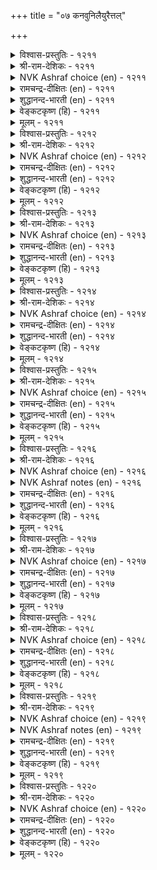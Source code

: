+++
title = "०७ कनवुनिलैयुरैत्तल्"

+++


<details><summary>विश्वास-प्रस्तुतिः - १२११</summary>

कादलर् तूदॊडु वन्द कनविनुक्कु  
यादुसॆय् वेन्गॊल् विरुन्दु।       १२११
</details>

<details><summary>श्री-राम-देशिकः - १२११</summary>

प्रियान्देशसहितः स्वप्नो यः समुपागतः ।  
निद्रायां तस्य चातिथ्यं कीदृशं करवाण्यहम् ॥ १२११॥
</details>

<details><summary>NVK Ashraf choice (en) - १२११</summary>

१२११
How shall I feast this dream which brought
A message from my lord?
(P.S. Sundaram)
</details>

<details><summary>रामचन्द्र-दीक्षितः (en) - १२११</summary>

1211 kātalar tūtoṭu vanta kaṉaviṉukku  
yātucey vēṉkol viruntu.

1211\. With what feast may I entertain the dream that has brought glad tidings of my lover?  
</details>

<details><summary>शुद्धानन्द-भारती (en) - १२११</summary>

1\. காதலர் தூதொடு வந்த கனவினுக்கு  
யாதுசெய் வேன்கொல் விருந்து.  
How shall I feast this dream-vision  
That brings the beloved's love-mission?        1211  
</details>

<details><summary>वेङ्कटकृष्ण (हि) - १२११</summary>

1211
प्रियतम का जो दूत बन, आया स्वप्नाकार ।  
उसका मैं कैसे करूँ, युग्य अतिथि-सत्कार ॥
  </details>

<details><summary>मूलम् - १२११</summary>

कादलर् तूदॊडु वन्द कनविनुक्कु  
यादुसॆय् वेन्गॊल् विरुन्दु।       १२११
</details>

<details><summary>विश्वास-प्रस्तुतिः - १२१२</summary>

कयलुण्गण् यानिरप्पत् तुञ्जिऱ्कलन्दार्क्कु  
उयलुण्मै साट्रुवेन् मन्।      १२१२
</details>

<details><summary>श्री-राम-देशिकः - १२१२</summary>

नेत्रे निद्रावशं प्राप्ते स्वप्ने प्राप्तं प्रियं प्रति ।  
कथं ''कृच्छेण जीवामी'' त्येतद् ब्रूयां विहेषतः ॥ १२१२॥
</details>

<details><summary>NVK Ashraf choice (en) - १२१२</summary>

१२१२
If only my painted eyes could sleep,
I will tell him in my dream of my true predicament. *
(K. Krishnaswamy & Vijaya Ramkumar)
</details>

<details><summary>रामचन्द्र-दीक्षितः (en) - १२१२</summary>

1212 kayaluṇkaṇ yāṉirappat tuñciṉ kalantārkku  
uyaluṇmai cāṟṟuvēṉ maṉ.

1212\. If only my eyes would close in sleep at my request, how I would meet him in dreams!  
</details>

<details><summary>शुद्धानन्द-भारती (en) - १२१२</summary>

2\. கயலுண்கண் யானிரப்பத் துஞ்சிற் கலந்தார்க்கு  
உயலுண்மை சாற்றுவேன் மன்.  
I beg these fish-like dark eyes sleep  
To tell my lover how life I keep.        1212  
</details>

<details><summary>वेङ्कटकृष्ण (हि) - १२१२</summary>

1212
यदि सुन मेरी प्रार्थना, दृग हों निद्रावान ।  
दुख सह बचने की कथा, प्रिय से कहूँ बखान ॥
  </details>

<details><summary>मूलम् - १२१२</summary>

कयलुण्गण् यानिरप्पत् तुञ्जिऱ्कलन्दार्क्कु  
उयलुण्मै साट्रुवेन् मन्।      १२१२
</details>

<details><summary>विश्वास-प्रस्तुतिः - १२१३</summary>

ननविनाल् नल्गा तवरैक् कनविनाल्  
काण्डलिन् उण्डॆन् उयिर्।      १२१३
</details>

<details><summary>श्री-राम-देशिकः - १२१३</summary>

जाग्रद्दशायां यो नैव मयि प्रीतिं व्यधात् प्रियः ।  
स्वप्ने वा दर्शनात्तस्य जीवाम्यत्र कथञ्चन ॥ १२१३॥
</details>

<details><summary>NVK Ashraf choice (en) - १२१३</summary>

१२१३
Though I miss him when I am awake,
My life lingers on as I see him in my dreams. *
(J. Narayanaswamy)
</details>

<details><summary>रामचन्द्र-दीक्षितः (en) - १२१३</summary>

1213 naṉaviṉāl nalkā tavaraik kaṉaviṉāl  
kāṇṭaliṉ uṇṭeṉ uyir.

1213\. The merciless one favours me not in waking hours but in dreams I feast on him and thus manage to live.  
</details>

<details><summary>शुद्धानन्द-भारती (en) - १२१३</summary>

3\. நனவினால் நல்கா தவரைக் கனவினால்  
காண்டலின் உண்டென் உயிர்.  
In wakeful hours who sees me not  
I meet in dreams and linger yet.        1213  
</details>

<details><summary>वेङ्कटकृष्ण (हि) - १२१३</summary>

1213
जाग्रत रहने पर कृपा, करते नहीं सुजान ।  
दर्शन देते स्वप्न में, तब तो रखती प्राण ॥
  </details>

<details><summary>मूलम् - १२१३</summary>

ननविनाल् नल्गा तवरैक् कनविनाल्  
काण्डलिन् उण्डॆन् उयिर्।      १२१३
</details>

<details><summary>विश्वास-प्रस्तुतिः - १२१४</summary>

कनविनान् उण्डागुम् कामम् ननविनान्  
नल्गारै नाडित् तरऱ्कु।       १२१४
</details>

<details><summary>श्री-राम-देशिकः - १२१४</summary>

मयि जाग्रति यः प्रीतिं कामुको नाकरोन्मयि ।  
स्वप्नेन स समानीतस्तत्न प्रीतिं करोम्यहम् ॥ १२१४॥
</details>

<details><summary>NVK Ashraf choice (en) - १२१४</summary>

१२१४
Dreams sustain my love for in it I seek him
Who visits not while I am awake.
(W.H. Drew and J. Lazarus), (K. Krishnaswamy & Vijaya Ramkumar)
</details>

<details><summary>रामचन्द्र-दीक्षितः (en) - १२१४</summary>

1214 kaṉaviṉāṉ uṇṭākum kāmam naṉaviṉāl  
nalkārai nāṭit taraṟku.

1214\. Why do I love dreams? It is because they bring before me the one who in waking hours favours me not.  
</details>

<details><summary>शुद्धानन्द-भारती (en) - १२१४</summary>

4\. கனவினான் உண்டாகும் காமம் நனவினான்  
நல்காரை நாடித் தரற்கு.  
In dreams I enjoy his love-bliss  
Who in wakeful hours I miss.        1214  
</details>

<details><summary>वेङ्कटकृष्ण (हि) - १२१४</summary>

1214
जाग्रति में करते नहीं, नाथ कृपा कर योग ।  
खोज स्वप्न ने ला दिया, सो उसमें सुख-भोग ॥
  </details>

<details><summary>मूलम् - १२१४</summary>

कनविनान् उण्डागुम् कामम् ननविनान्  
नल्गारै नाडित् तरऱ्कु।       १२१४
</details>

<details><summary>विश्वास-प्रस्तुतिः - १२१५</summary>

ननविनाल् कण्डदूउम् आङ्गे कनवुन्दान्  
कण्ड पॊऴुदे इनिदु।       १२१५
</details>

<details><summary>श्री-राम-देशिकः - १२१५</summary>

जाग्रद्दशायां यद् दृष्टं तदासीत् क्षणिकं सुखम् ।  
अद्य स्वप्नगतानन्दो यः सोऽपि क्षणिकोऽभवत् ॥ १२१५॥
</details>

<details><summary>NVK Ashraf choice (en) - १२१५</summary>

१२१५
The very sight of him is joyous.
Be it in dreams or while I am awake.
(N.V.K. Ashraf)
</details>

<details><summary>रामचन्द्र-दीक्षितः (en) - १२१५</summary>

1215 naṉaviṉāl kaṇṭatūum āṅkē kaṉavuntāṉ  
kaṇṭa poḻutē iṉitu.

1215\. Sweet is his presence in the waking hours; sweet too is his appearance in a dream. What then do I miss in seeing him in my dreams?  
</details>

<details><summary>शुद्धानन्द-भारती (en) - १२१५</summary>

5\. நனவினாற் கண்டதூஉம் ஆங்கே கனவுந்தான்  
கண்ட பொழுதெ இனிது.  
Dream-sight of him delights at once  
Awake- What of seeing him -hence.        1215  
</details>

<details><summary>वेङ्कटकृष्ण (हि) - १२१५</summary>

1215
आँखों में जब तक रहे, जाग्रति में सुख-भोग ।  
सपने में भी सुख रहा, जब तक दर्शन-योग ॥
  </details>

<details><summary>मूलम् - १२१५</summary>

ननविनाल् कण्डदूउम् आङ्गे कनवुन्दान्  
कण्ड पॊऴुदे इनिदु।       १२१५
</details>

<details><summary>विश्वास-प्रस्तुतिः - १२१६</summary>

ननवॆन ऒण्ड्रिल्लै आयिन् कनविनाल्  
कादलर् नीङ्गलर् मन्।       १२१६
</details>

<details><summary>श्री-राम-देशिकः - १२१६</summary>

भुवि जाग्रदवस्थेयं सर्वदा न भवेद्यदि ।  
तदा प्रियः स्वप्नदृष्टो मां वियुज्य न यास्पति ॥ १२१६॥
</details>

<details><summary>NVK Ashraf choice (en) - १२१६</summary>

१२१६
Save for that thing called waking,
My dream-lover won't leave me indeed.
(P.S. Sundaram)
</details>

<details><summary>NVK Ashraf notes (en) - १२१६</summary>

१२१६. In other words: "But for this state of wakefulness, I would have my beloved always in my dreams" * - (K. Krishnaswamy & Vijaya Ramkumar), (W.H. Drew and J. Lazarus)
</details>

<details><summary>रामचन्द्र-दीक्षितः (en) - १२१६</summary>

1216 naṉaveṉa oṉṟuillai āyiṉ kaṉaviṉāl  
kātalar nīṅkalar maṉ.

1216\. If only there was no such thing as waking hours, my lover would never desert me in my dreams.  
</details>

<details><summary>शुद्धानन्द-भारती (en) - १२१६</summary>

6\. நனவென ஒன்றில்லை யாயின் கனவினால்  
காதலர் நீங்கலர் மன்.  
If wakeful hours cometo nought  
My lov'r in dreams would nev'r depart        1216  
</details>

<details><summary>वेङ्कटकृष्ण (हि) - १२१६</summary>

1216
यदि न रहे यह जागरण, तो मेरे प्रिय नाथ ।  
जो आते हैं स्वप्न में, छोड़ न जावें साथ ॥
  </details>

<details><summary>मूलम् - १२१६</summary>

ननवॆन ऒण्ड्रिल्लै आयिन् कनविनाल्  
कादलर् नीङ्गलर् मन्।       १२१६
</details>

<details><summary>विश्वास-प्रस्तुतिः - १२१७</summary>

ननविनाल् नल्गाक् कॊडियार् कनवनाल्  
ऎन्ऎम्मैप् पीऴिप् पदु।       १२१७
</details>

<details><summary>श्री-राम-देशिकः - १२१७</summary>

मयि जाग्रति संयुज्य यः क्रूरो नाकरोत् प्रियम् ।  
स्वप्नो परं समागत्य मां कुतो व्यथयत्यसौ ॥ १२१७॥
</details>

<details><summary>NVK Ashraf choice (en) - १२१७</summary>

१२१७
Why does he haunt me in my dreams
When he cruelly deserts me when awake? *
(V.V.S. Aiyar)
</details>

<details><summary>रामचन्द्र-दीक्षितः (en) - १२१७</summary>

1217 naṉaviṉāl nalkāk koṭiyār kaṉaviṉāl  
eṉemmaip pīḻip patu.

1217\. Why does the cruel one plague me in my dreams when he shows no compassion on me in my waking state?  
</details>

<details><summary>शुद्धानन्द-भारती (en) - १२१७</summary>

7\. நனவினால் நல்காக் கொடியார் கனவினால்  
என்எம்மைப் பீழிப் பது.  
Awake he throws my overtures  
Adream, ah cruel! he tortures!        1217  
</details>

<details><summary>वेङ्कटकृष्ण (हि) - १२१७</summary>

1217
कृपा न कर जागरण में, निष्ठुर रहे सुजन ।  
पीड़ित करते किसलिये, मुझे स्वप्न में प्राण ॥
  </details>

<details><summary>मूलम् - १२१७</summary>

ननविनाल् नल्गाक् कॊडियार् कनवनाल्  
ऎन्ऎम्मैप् पीऴिप् पदु।       १२१७
</details>

<details><summary>विश्वास-प्रस्तुतिः - १२१८</summary>

तुञ्जुङ्गाल् तोळ्मेलर् आगि विऴिक्कुङ्गाल्  
नॆञ्जत्तर् आवर् विरैन्दु।       १२१८
</details>

<details><summary>श्री-राम-देशिकः - १२१८</summary>

मत्स्वप्ने कामुकः प्राप्य स्कन्धमारुह्य वर्तते ।  
निद्रान्ते पूर्ववत्सोऽयं मम मानसमाविशेत् ॥ १२१८॥
</details>

<details><summary>NVK Ashraf choice (en) - १२१८</summary>

१२१८
Asleep he is round my shoulders.
Awake he hurries back to my heart. *
(P.S. Sundaram)
</details>

<details><summary>रामचन्द्र-दीक्षितः (en) - १२१८</summary>

1218 tuñcuṅkāl tōḷmēlar āki viḻikkuṅkāl  
neñcattar āvar viraintu.

1218\. She says to her companion: “He embraces me in my dreams but the moment I awake he quickly vanishes into my heart.”  
</details>

<details><summary>शुद्धानन्द-भारती (en) - १२१८</summary>

8\. துஞ்சுங்கால் தோள்மேலர் ஆகி விழிக்குங்கால்  
நெஞ்சத்தர் ஆவர் விரைந்து.  
Asleep he embraces me fast;  
Awake he enters quick my heart.        1218  
</details>

<details><summary>वेङ्कटकृष्ण (हि) - १२१८</summary>

1218
गले लगाते नींद में, पर जब पडती जाग ।  
तब दिल के अन्दर सुजन, झट जाते हैं भाग ॥
  </details>

<details><summary>मूलम् - १२१८</summary>

तुञ्जुङ्गाल् तोळ्मेलर् आगि विऴिक्कुङ्गाल्  
नॆञ्जत्तर् आवर् विरैन्दु।       १२१८
</details>

<details><summary>विश्वास-प्रस्तुतिः - १२१९</summary>

ननविनाल् नल्गारै नोवर् कनविनाल्  
कादलर्क् काणा तवर्।      १२१९
</details>

<details><summary>श्री-राम-देशिकः - १२१९</summary>

अदृश्यं स्वप्नवेलायां तथा जाग्रद्दशास्वपि ।  
प्रियं प्रीतिमकुर्वन्तं स्मृत्वा खेदयुताः स्त्रियः ॥ १२१९॥
</details>

<details><summary>NVK Ashraf choice (en) - १२१९</summary>

१२१९
Only those starved of love dreams,
Rue missing their beloved in wakefulness. *
(J. Narayanaswamy)
</details>

<details><summary>NVK Ashraf notes (en) - १२१९</summary>

१२१९. A good alternate translation is given by (K.R. Srinivasa Iyengar): "They blame him for not visiting me; they know not what dreams can do"
</details>

<details><summary>रामचन्द्र-दीक्षितः (en) - १२१९</summary>

1219 naṉaviṉāl nalkārai nōvar kaṉaviṉāl  
kātalark kāṇā tavar.

1219\. Only those women who do not see their lovers in dreams, blame them for their cruelty in walking hours.  
</details>

<details><summary>शुद्धानन्द-भारती (en) - १२१९</summary>

9\. நனவினால் நல்காரை நோவர் கனவினால்  
காதலர்க் காணா தவர்.  
In dreams who don't discern lovers  
Rue their missing in wakeful hours.        1219  
</details>

<details><summary>वेङ्कटकृष्ण (हि) - १२१९</summary>

1219
जाग्रति में अप्राप्त को, कोसेंगी वे वाम ।  
जिनके प्रिय ने स्वप्न में, मिल न दिया आराम ॥
  </details>

<details><summary>मूलम् - १२१९</summary>

ननविनाल् नल्गारै नोवर् कनविनाल्  
कादलर्क् काणा तवर्।      १२१९
</details>

<details><summary>विश्वास-प्रस्तुतिः - १२२०</summary>

ननविनाल् नम्नीत्तार् ऎन्बर् कनविनाल्  
काणार्गॊल् इव्वू रवर्।      १२२०
</details>

<details><summary>श्री-राम-देशिकः - १२२०</summary>

''त्याक्तवाऽस्मान् नायकः प्रायादि'' ति निन्दन्ति याः स्त्रियः ।  
अविर्भवन्तं स्वप्ने तं न निन्दन्ति हि ताः किमु ॥ १२२०॥
</details>

<details><summary>NVK Ashraf choice (en) - १२२०</summary>

१२२०
He is a deserter, people say.
But how can they see his visits in my dreams?
(N.V.K. Ashraf), (P.S. Sundaram)
</details>

<details><summary>रामचन्द्र-दीक्षितः (en) - १२२०</summary>

1220 naṉaviṉāl namnīttār eṉpar kaṉaviṉāl  
kāṇārkol ivvū ravar.

1220\. Folk say: “He has abandoned her in sooth.” Verily they do not know how he visits me in my dreams.  
</details>

<details><summary>शुद्धानन्द-भारती (en) - १२२०</summary>

10\. நனவினால் நம்நீத்தார் என்பர் கனவினால்  
காணார்கொல் இவ்வூ ரவர்.  
The townsmen say he left me thus  
In dreams failing to see him close.        1220  
</details>

<details><summary>वेङ्कटकृष्ण (हि) - १२२०</summary>

1220
यों कहते प्रिय का मुझे, जाग्रति में नहिं योग ।  
सपने में ना देखते, क्या इस पुर के लोग ॥
  </details>

<details><summary>मूलम् - १२२०</summary>

ननविनाल् नम्नीत्तार् ऎन्बर् कनविनाल्  
काणार्गॊल् इव्वू रवर्।      १२२०
</details>
